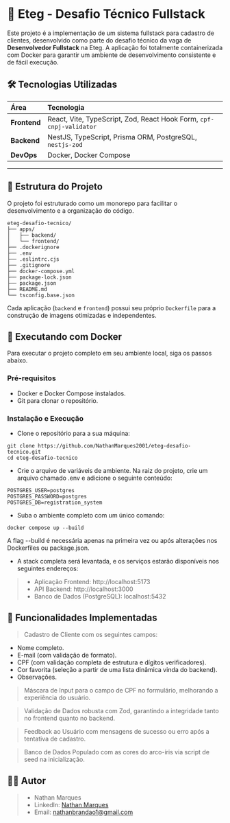 # 🧩 Eteg - Desafio Técnico Fullstack

Este projeto é a implementação de um sistema fullstack para cadastro de clientes, desenvolvido como parte do desafio técnico da vaga de **Desenvolvedor Fullstack** na Eteg. A aplicação foi totalmente containerizada com Docker para garantir um ambiente de desenvolvimento consistente e de fácil execução.

## 🛠️ Tecnologias Utilizadas

| Área          | Tecnologia                                                              |
| :------------ | :---------------------------------------------------------------------- |
| **Frontend** | React, Vite, TypeScript, Zod, React Hook Form, `cpf-cnpj-validator`      |
| **Backend** | NestJS, TypeScript, Prisma ORM, PostgreSQL, `nestjs-zod`                |
| **DevOps** | Docker, Docker Compose                                                  |

---

## 🧱 Estrutura do Projeto
O projeto foi estruturado como um monorepo para facilitar o desenvolvimento e a organização do código.

```
eteg-desafio-tecnico/
├── apps/
│   ├── backend/
│   └── frontend/
├── .dockerignore
├── .env
├── .eslintrc.cjs
├── .gitignore
├── docker-compose.yml
├── package-lock.json
├── package.json
├── README.md
└── tsconfig.base.json
```

Cada aplicação (```backend``` e ```frontend```) possui seu próprio ```Dockerfile``` para a construção de imagens otimizadas e independentes.

## 🚀 Executando com Docker
Para executar o projeto completo em seu ambiente local, siga os passos abaixo.

### Pré-requisitos
- Docker e Docker Compose instalados.
- Git para clonar o repositório.

### Instalação e Execução
- Clone o repositório para a sua máquina:
```
git clone https://github.com/NathanMarques2001/eteg-desafio-tecnico.git
cd eteg-desafio-tecnico
```

- Crie o arquivo de variáveis de ambiente. Na raiz do projeto, crie um arquivo chamado .env e adicione o seguinte conteúdo:
```
POSTGRES_USER=postgres
POSTGRES_PASSWORD=postgres
POSTGRES_DB=registration_system
```

- Suba o ambiente completo com um único comando:
```
docker compose up --build
```
A flag --build é necessária apenas na primeira vez ou após alterações nos Dockerfiles ou package.json.

- A stack completa será levantada, e os serviços estarão disponíveis nos seguintes endereços:

> - Aplicação Frontend: http://localhost:5173
> - API Backend: http://localhost:3000
> - Banco de Dados (PostgreSQL): localhost:5432

## 🧾 Funcionalidades Implementadas
> Cadastro de Cliente com os seguintes campos:
- Nome completo.
- E-mail (com validação de formato).
- CPF (com validação completa de estrutura e dígitos verificadores).
- Cor favorita (seleção a partir de uma lista dinâmica vinda do backend).
- Observações.

> Máscara de Input para o campo de CPF no formulário, melhorando a experiência do usuário.

> Validação de Dados robusta com Zod, garantindo a integridade tanto no frontend quanto no backend.

> Feedback ao Usuário com mensagens de sucesso ou erro após a tentativa de cadastro.

> Banco de Dados Populado com as cores do arco-íris via script de seed na inicialização.

## 👨‍💻 Autor
> - Nathan Marques
> - LinkedIn: [Nathan Marques](https://www.linkedin.com/in/nathan-marques-1a7818244/)
> - Email: nathanbrandao1@gmail.com
